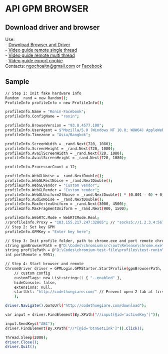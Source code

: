 ﻿# API GPM BROWSER
## Download driver and browser
Use:
<br /> - [Download Browser and Driver](https://drive.google.com/drive/folders/1GTGsYsWPrDi0cAMXLo_esTgGZ-5jpc50?usp=sharing)
<br /> - [Video guide remote single thread](https://youtu.be/l4Cj9hKma5Q)
<br /> - [Video guide remote multi thread](https://youtu.be/9_3eyWuAXz0)
<br /> - [Video guide export cookie](https://youtu.be/7zZjsfuZ7tQ)
<br />Contacts: [ngochoaitn@gmail.com](mailto:ngochoaitn@gmail.com) or [Facebook](https://facebook.com/ngochoaitn)

## Sample
```bash
// Step 1: Init fake hardware info
Random _rand = new Random();
ProfileInfo profileInfo = new ProfileInfo();

profileInfo.Name = "Ronin-Facebook";
profileInfo.ConfigName = "ronin";

profileInfo.BrowseVersion = "93.0.4577.100";
profileInfo.UserAgent = $"Mozilla/5.0 (Windows NT 10.0; WOW64) AppleWebKit/537.36 (KHTML, like Gecko) Chrome/{profileInfo.BrowseVersion} Safari/537.36";
profileInfo.Timezone = "Asia/Bangkok";

profileInfo.ScreenWidth = _rand.Next(720, 1080);
profileInfo.ScreenHeight = _rand.Next(720, 1080);
profileInfo.AvailScreenWidth = _rand.Next(720, 1080);
profileInfo.AvailScreenHeight = _rand.Next(720, 1080);

profileInfo.ProcessorCount = 12;

profileInfo.WebGLNoise = _rand.NextDouble();
profileInfo.WebGLRectNoise = _rand.NextDouble();
profileInfo.WebGLVendor = "Custom vendor";
profileInfo.WebGLRender = "Custom render";
profileInfo.WebGLUniform2fNoise = _rand.NextDouble() * (0.001 - 0) + 0;
profileInfo.AudioNoise = _rand.NextDouble();
profileInfo.MaxVertexUniform = _rand.Next(3000, 4500);
profileInfo.MaxFragmentUniform = _rand.Next(900, 1500);

profileInfo.WebRTC.Mode = WebRTCMode.Real;
//profileInfo.Proxy = "103.155.217.247:32865"; // "socks5://1.2.3.4:567"
// Step 2: Set key GPM
profileInfo.GPMKey = "Enter key here";

// Step 3: Init profile folder, path to chrome.exe and port remote chrome
string gpmBrowserPath = @"D:\Codes\chromium\src\out\Release\chrome.exe"; //https://drive.google.com/drive/folders/1GTGsYsWPrDi0cAMXLo_esTgGZ-5jpc50?usp=sharing
string profilePath = @"D:\Codes\chromium-test-file\profiles\test-ronin";
int portRemote = 9951;

// Step 4: Start browser and remote
ChromeDriver driver = GPMLogin.GPMStarter.StartProfile(gpmBrowserPath, profilePath, portRemote, profileInfo,
    // custom config
    customFlags: new List<string>() { "--enabled" },
    hideConsole: false,
    extensions: null,
    startUrl: "http://codethuegiare.com/" // Prevent open 2 tab at first startup
    );

driver.Navigate().GoToUrl("http://codethuegiare.com/download");

var input = driver.FindElement(By.XPath("//input[@id='activeKey']"));

input.SendKeys("ABC");
driver.FindElement(By.XPath("//*[@id='btnGetLink']")).Click();

Thread.Sleep(2000);
driver.Close();
driver.Quit();
```